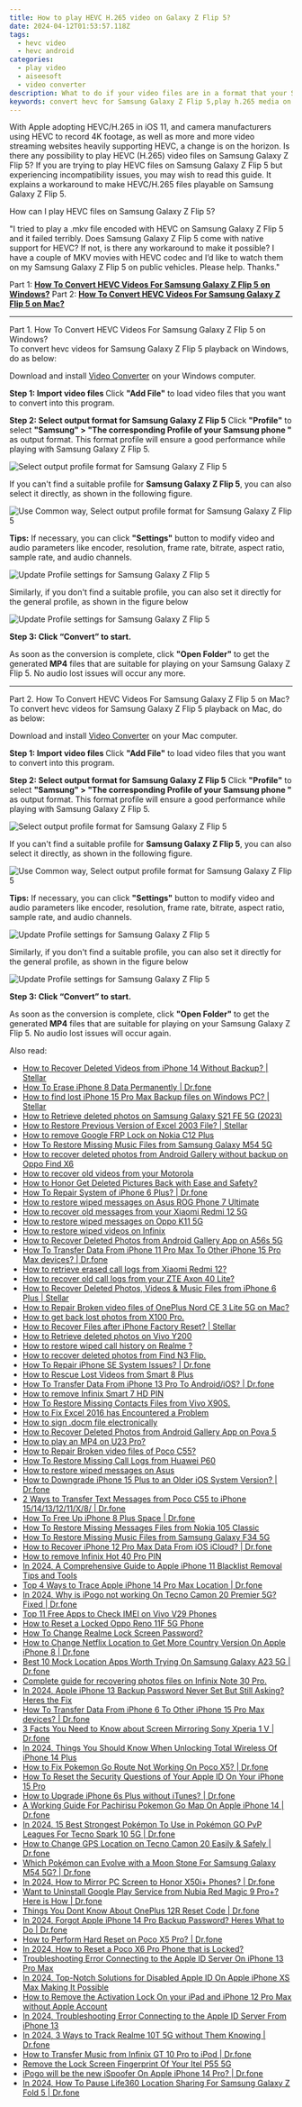 ```yaml
---
title: How to play HEVC H.265 video on Galaxy Z Flip 5?
date: 2024-04-12T01:53:57.118Z
tags: 
  - hevc video
  - hevc android
categories: 
  - play video
  - aiseesoft
  - video converter
description: What to do if your video files are in a format that your Samsung Galaxy Z Flip 5 doesn’t support? Convert them first!!! Learn how to convert HEVC H.265 files for playing with Samsung Galaxy Z Flip 5 smoothly.
keywords: convert hevc for Samsung Galaxy Z Flip 5,play h.265 media on Samsung ,convert x265 for Samsung Galaxy Z Flip 5 playing,hevc to Samsung Galaxy Z Flip 5 converter for mac,play hevc video on Samsung ,convert x265 for Samsung  playing,android h265 to 264 converter,video to hevc codec converter for android,convert 4k video to 1080p android,hevc file not supported in Samsung Galaxy Z Flip 5,vlc hevc android,hevc codec vlc android
---
```



<div class="atpl-content atpl-for-aiseesoft-video-converter play-hevc-video-on-android">

<div class="atpl-post-description-part-1">
<div class="tpl-content-sub-paragraph-normal">
  <p>
    With Apple adopting HEVC/H.265 in iOS 11, and camera manufacturers using HEVC to record 4K footage, as well as more and more video streaming websites heavily supporting HEVC, a change is on the horizon. Is there any possibility to play HEVC (H.265) video files on Samsung Galaxy Z Flip 5? If you are trying to play HEVC files on Samsung Galaxy Z Flip 5 but experiencing incompatibility issues, you may wish to read this guide. It explains a workaround to make HEVC/H.265 files playable on Samsung Galaxy Z Flip 5.
  </p>
</div>
</div>

<div class="atpl-post-device-model-description">

</div>



<div class="atpl-post-description-part-2">
<div class="tpl-content-sub-paragraph-question">
    How can I play HEVC files on Samsung Galaxy Z Flip 5?
</div>
<div class="tpl-content-sub-paragraph-content">
  <p>
    "I tried to play a .mkv file encoded with HEVC on Samsung Galaxy Z Flip 5 and it failed terribly. Does Samsung Galaxy Z Flip 5 come with native support for HEVC? If not, is there any workaround to make it possible? I have a couple of MKV movies with HEVC codec and I’d like to watch them on my Samsung Galaxy Z Flip 5 on public vehicles. Please help. Thanks."
  </p>
</div>
</div>


Part 1: <strong><a href="#p1">How To Convert HEVC Videos For Samsung Galaxy Z Flip 5 on Windows?</a></strong>
Part 2: <strong><a href="#p2">How To Convert HEVC Videos For Samsung Galaxy Z Flip 5 on Mac?</a></strong>



<!-- Part 1 -->
<a id="p1" name="p1" ></a><hr>

<div class="atpl-step-part-style">Part 1. How To Convert HEVC Videos For Samsung Galaxy Z Flip 5 on Windows?</div>
To convert hevc videos for Samsung Galaxy Z Flip 5 playback on Windows, do as below:

Download and install <a class="atpl-step-content-a-style" href="https://tools.techidaily.com/aiseesoft-total-video-converter/" >Video Converter</a> on your Windows computer.

<strong>Step 1: Import video files </strong>
Click <b>"Add File"</b> to load video files that you want to convert into this program.

<strong>Step 2: Select output format for Samsung Galaxy Z Flip 5</strong>
Click <b>"Profile"</b> to select <b>"Samsung" > "The corresponding Profile of your Samsung phone "</b> as output format. This format profile will ensure a good performance while playing with Samsung Galaxy Z Flip 5.

<img src="https://tools.techidaily.com/images/apps/aiseesoft/video-converter/devices/samsung/fv.mp4/win/profile-2.png" class="atpl-imgstyle" alt="Select output profile format for Samsung Galaxy Z Flip 5" />

If you can't find a suitable profile for **Samsung Galaxy Z Flip 5**, you can also select it directly, as shown in the following figure.

<img src="https://tools.techidaily.com/images/apps/aiseesoft/video-converter/devices/common_android/fv.mp4/win/profile.png" class="atpl-imgstyle" alt="Use Common way, Select output profile format for Samsung Galaxy Z Flip 5" />

<strong>Tips:</strong>
If necessary, you can click <b>"Settings"</b> button to modify video and audio parameters like encoder, resolution, frame rate, bitrate, aspect ratio, sample rate, and audio channels. 

<img src="https://tools.techidaily.com/images/apps/aiseesoft/video-converter/devices/samsung/fv.mp4/win/settings-2.png" class="atpl-imgstyle"  alt="Update Profile settings for Samsung Galaxy Z Flip 5" />

Similarly, if you don't find a suitable profile, you can also set it directly for the general profile, as shown in the figure below

<img src="https://tools.techidaily.com/images/apps/aiseesoft/video-converter/devices/common_android/fv.mp4/win/settings.png" class="atpl-imgstyle"  alt="Update Profile settings for Samsung Galaxy Z Flip 5" />

<strong>Step 3: Click “Convert” to start.</strong>

As soon as the conversion is complete, click <b>"Open Folder"</b> to get the generated <b>MP4</b> files that are suitable for playing on your Samsung Galaxy Z Flip 5. No audio lost issues will occur any more.

<!-- Part 2 -->
<a id="p2" name="p2"></a><hr>

<div class="atpl-step-part-style">Part 2. How To Convert HEVC Videos For Samsung Galaxy Z Flip 5 on Mac?</div>
To convert hevc videos for Samsung Galaxy Z Flip 5 playback on Mac, do as below:

Download and install <a class="atpl-step-content-a-style" href="https://tools.techidaily.com/aiseesoft-total-video-converter/" >Video Converter</a> on your Mac computer.

<strong>Step 1: Import video files </strong>
Click <b>"Add File"</b> to load video files that you want to convert into this program.

<strong>Step 2: Select output format for Samsung Galaxy Z Flip 5</strong>
Click <b>"Profile"</b> to select <b>"Samsung" > "The corresponding Profile of your Samsung phone "</b> as output format. This format profile will ensure a good performance while playing with Samsung Galaxy Z Flip 5.

<img src="https://tools.techidaily.com/images/apps/aiseesoft/video-converter/devices/samsung/fv.mp4/mac/profile.png" class="atpl-imgstyle" alt="Select output profile format for Samsung Galaxy Z Flip 5" />

If you can't find a suitable profile for **Samsung Galaxy Z Flip 5**, you can also select it directly, as shown in the following figure.

<img src="https://tools.techidaily.com/images/apps/aiseesoft/video-converter/devices/common_android/fv.mp4/mac/profile.png" class="atpl-imgstyle" alt="Use Common way, Select output profile format for Samsung Galaxy Z Flip 5" />

<strong>Tips:</strong>
If necessary, you can click <b>"Settings"</b> button to modify video and audio parameters like encoder, resolution, frame rate, bitrate, aspect ratio, sample rate, and audio channels. 

<img src="https://tools.techidaily.com/images/apps/aiseesoft/video-converter/devices/samsung/fv.mp4/mac/settings.png" class="atpl-imgstyle"  alt="Update Profile settings for Samsung Galaxy Z Flip 5" />

Similarly, if you don't find a suitable profile, you can also set it directly for the general profile, as shown in the figure below

<img src="https://tools.techidaily.com/images/apps/aiseesoft/video-converter/devices/common_android/fv.mp4/win/settings.png" class="atpl-imgstyle"  alt="Update Profile settings for Samsung Galaxy Z Flip 5" />

<strong>Step 3: Click “Convert” to start.</strong>

As soon as the conversion is complete, click <b>"Open Folder"</b> to get the generated <b>MP4</b> files that are suitable for playing on your Samsung Galaxy Z Flip 5. No audio lost issues will occur again.


<ins class="adsbygoogle"
     style="display:block"
     data-ad-client="ca-pub-7571918770474297"
     data-ad-slot="8358498916"
     data-ad-format="auto"
     data-full-width-responsive="true"></ins>


</div>
<ins class="adsbygoogle"
    style="display:block"
    data-ad-format="autorelaxed"
    data-ad-client="ca-pub-7571918770474297"
    data-ad-slot="1223367746"></ins>

<span class="atpl-alsoreadstyle">Also read:</span>
<div><ul>
<li><a href="https://blog-min.techidaily.com/how-to-recover-deleted-videos-from-iphone-14-without-backup-stellar-by-stellar-data-recovery-ios-iphone-data-recovery/"><u>How to Recover Deleted Videos from iPhone 14 Without Backup? | Stellar</u></a></li>
<li><a href="https://blog-min.techidaily.com/how-to-erase-iphone-8-data-permanently-drfone-by-drfone-ios-full-data-eraser-ios-full-data-eraser/"><u>How To Erase iPhone 8 Data Permanently | Dr.fone</u></a></li>
<li><a href="https://blog-min.techidaily.com/how-to-find-lost-iphone-15-pro-max-backup-files-on-windows-pc-stellar-by-stellar-data-recovery-ios-iphone-data-recovery/"><u>How to find lost iPhone 15 Pro Max Backup files on Windows PC? | Stellar</u></a></li>
<li><a href="https://blog-min.techidaily.com/how-to-retrieve-deleted-photos-on-samsung-galaxy-s21-fe-5g-2023-by-stellar-photo-recovery-android-mobile-photo-recover/"><u>How to Retrieve  deleted photos on Samsung Galaxy S21 FE 5G (2023)</u></a></li>
<li><a href="https://blog-min.techidaily.com/how-to-restore-previous-version-of-excel-2003-file-stellar-by-stellar-guide/"><u>How to Restore Previous Version of Excel 2003 File? | Stellar</u></a></li>
<li><a href="https://blog-min.techidaily.com/how-to-remove-google-frp-lock-on-nokia-c12-plus-by-drfone-android-unlock-remove-google-frp/"><u>How to remove Google FRP Lock on Nokia C12 Plus</u></a></li>
<li><a href="https://blog-min.techidaily.com/how-to-restore-missing-music-files-from-samsung-galaxy-m54-5g-by-fonelab-android-recover-music/"><u>How To  Restore Missing Music Files from Samsung Galaxy M54 5G</u></a></li>
<li><a href="https://blog-min.techidaily.com/how-to-recover-deleted-photos-from-android-gallery-without-backup-on-oppo-find-x6-by-stellar-photo-recovery-android-mobile-photo-recover/"><u>How to recover deleted photos from Android Gallery without backup on Oppo Find X6</u></a></li>
<li><a href="https://blog-min.techidaily.com/how-to-recover-old-videos-from-your-motorola-by-fonelab-android-recover-video/"><u>How to recover old videos from your Motorola</u></a></li>
<li><a href="https://blog-min.techidaily.com/how-to-honor-get-deleted-pictures-back-with-ease-and-safety-by-fonelab-android-recover-pictures/"><u>How to Honor Get Deleted Pictures Back with Ease and Safety?</u></a></li>
<li><a href="https://blog-min.techidaily.com/how-to-repair-system-of-iphone-6-plus-drfone-by-drfone-ios-system-repair-ios-system-repair/"><u>How To Repair System of iPhone 6 Plus? | Dr.fone</u></a></li>
<li><a href="https://blog-min.techidaily.com/how-to-restore-wiped-messages-on-asus-rog-phone-7-ultimate-by-fonelab-android-recover-messages/"><u>How to restore wiped messages on Asus ROG Phone 7 Ultimate</u></a></li>
<li><a href="https://blog-min.techidaily.com/how-to-recover-old-messages-from-your-xiaomi-redmi-12-5g-by-fonelab-android-recover-messages/"><u>How to recover old messages from your Xiaomi Redmi 12 5G</u></a></li>
<li><a href="https://blog-min.techidaily.com/how-to-restore-wiped-messages-on-oppo-k11-5g-by-fonelab-android-recover-messages/"><u>How to restore wiped messages on Oppo K11 5G</u></a></li>
<li><a href="https://blog-min.techidaily.com/how-to-restore-wiped-videos-on-infinix-by-fonelab-android-recover-video/"><u>How to restore wiped videos on Infinix</u></a></li>
<li><a href="https://blog-min.techidaily.com/how-to-recover-deleted-photos-from-android-gallery-app-on-a56s-5g-by-stellar-photo-recovery-android-mobile-photo-recover/"><u>How to Recover Deleted Photos from Android Gallery App on A56s 5G</u></a></li>
<li><a href="https://blog-min.techidaily.com/how-to-transfer-data-from-iphone-11-pro-max-to-other-iphone-15-pro-max-devices-drfone-by-drfone-transfer-data-from-ios-transfer-data-from-ios/"><u>How To Transfer Data From iPhone 11 Pro Max To Other iPhone 15 Pro Max devices? | Dr.fone</u></a></li>
<li><a href="https://blog-min.techidaily.com/how-to-retrieve-erased-call-logs-from-xiaomi-redmi-12-by-fonelab-android-recover-call-logs/"><u>How to retrieve erased call logs from Xiaomi Redmi 12?</u></a></li>
<li><a href="https://blog-min.techidaily.com/how-to-recover-old-call-logs-from-your-zte-axon-40-lite-by-fonelab-android-recover-call-logs/"><u>How to recover old call logs from your ZTE Axon 40 Lite?</u></a></li>
<li><a href="https://blog-min.techidaily.com/how-to-recover-deleted-photos-videos-and-music-files-from-iphone-6-plus-stellar-by-stellar-data-recovery-ios-iphone-data-recovery/"><u>How to Recover Deleted Photos, Videos & Music Files from iPhone 6 Plus | Stellar</u></a></li>
<li><a href="https://blog-min.techidaily.com/how-to-repair-broken-video-files-of-oneplus-nord-ce-3-lite-5g-on-mac-by-stellar-video-repair-mobile-video-repair/"><u>How to Repair Broken video files of OnePlus Nord CE 3 Lite 5G on Mac?</u></a></li>
<li><a href="https://blog-min.techidaily.com/how-to-get-back-lost-photos-from-x100-pro-by-fonelab-android-recover-photos/"><u>How to get back lost photos from X100 Pro.</u></a></li>
<li><a href="https://blog-min.techidaily.com/how-to-recover-files-after-iphone-factory-reset-stellar-by-stellar-data-recovery-ios-iphone-data-recovery/"><u>How to Recover Files after iPhone Factory Reset? | Stellar</u></a></li>
<li><a href="https://blog-min.techidaily.com/how-to-retrieve-deleted-photos-on-vivo-y200-by-stellar-photo-recovery-android-mobile-photo-recover/"><u>How to Retrieve deleted photos on Vivo Y200</u></a></li>
<li><a href="https://blog-min.techidaily.com/how-to-restore-wiped-call-history-on-realme-by-fonelab-android-recover-call-logs/"><u>How to restore wiped call history on Realme ?</u></a></li>
<li><a href="https://blog-min.techidaily.com/how-to-recover-deleted-photos-from-find-n3-flip-by-fonelab-android-recover-photos/"><u>How to recover deleted photos from Find N3 Flip.</u></a></li>
<li><a href="https://blog-min.techidaily.com/how-to-repair-iphone-se-system-issues-drfone-by-drfone-ios-system-repair-ios-system-repair/"><u>How To Repair iPhone SE System Issues? | Dr.fone</u></a></li>
<li><a href="https://blog-min.techidaily.com/how-to-rescue-lost-videos-from-smart-8-plus-by-fonelab-android-recover-video/"><u>How to Rescue Lost Videos from Smart 8 Plus</u></a></li>
<li><a href="https://blog-min.techidaily.com/how-to-transfer-data-from-iphone-13-pro-to-androidios-drfone-by-drfone-transfer-data-from-ios-transfer-data-from-ios/"><u>How To Transfer Data From iPhone 13 Pro To Android/iOS? | Dr.fone</u></a></li>
<li><a href="https://blog-min.techidaily.com/how-to-remove-infinix-smart-7-hd-pin-by-drfone-android-unlock-android-unlock/"><u>How to remove Infinix Smart 7 HD PIN</u></a></li>
<li><a href="https://blog-min.techidaily.com/how-to-restore-missing-contacts-files-from-vivo-x90s-by-fonelab-android-recover-contacts/"><u>How To  Restore Missing Contacts Files from Vivo X90S.</u></a></li>
<li><a href="https://blog-min.techidaily.com/how-to-fix-excel-2016-has-encountered-a-problem-by-stellar-guide/"><u>How to Fix Excel 2016 has Encountered a Problem</u></a></li>
<li><a href="https://blog-min.techidaily.com/how-to-sign-docm-file-electronically-by-ldigisigner-sign-a-word-sign-a-word/"><u>How to sign .docm file electronically</u></a></li>
<li><a href="https://blog-min.techidaily.com/how-to-recover-deleted-photos-from-android-gallery-app-on-pova-5-by-stellar-photo-recovery-android-mobile-photo-recover/"><u>How to Recover Deleted Photos from Android Gallery App on Pova 5</u></a></li>
<li><a href="https://blog-min.techidaily.com/how-to-play-an-mp4-on-u23-pro-by-aiseesoft-video-converter-play-mp4-on-android/"><u>How to play an MP4 on U23 Pro?</u></a></li>
<li><a href="https://blog-min.techidaily.com/how-to-repair-broken-video-files-of-poco-c55-by-stellar-video-repair-mobile-video-repair/"><u>How to Repair Broken video files of Poco C55?</u></a></li>
<li><a href="https://blog-min.techidaily.com/how-to-restore-missing-call-logs-from-huawei-p60-by-fonelab-android-recover-call-logs/"><u>How To  Restore Missing Call Logs from Huawei P60</u></a></li>
<li><a href="https://blog-min.techidaily.com/how-to-restore-wiped-messages-on-asus-by-fonelab-android-recover-messages/"><u>How to restore wiped messages on Asus</u></a></li>
<li><a href="https://blog-min.techidaily.com/how-to-downgrade-iphone-15-plus-to-an-older-ios-system-version-drfone-by-drfone-ios-system-repair-ios-system-repair/"><u>How to Downgrade iPhone 15 Plus to an Older iOS System Version? | Dr.fone</u></a></li>
<li><a href="https://blog-min.techidaily.com/2-ways-to-transfer-text-messages-from-poco-c55-to-iphone-1514131211x8-drfone-by-drfone-transfer-from-android-transfer-from-android/"><u>2 Ways to Transfer Text Messages from Poco C55 to iPhone 15/14/13/12/11/X/8/ | Dr.fone</u></a></li>
<li><a href="https://blog-min.techidaily.com/how-to-free-up-iphone-8-plus-space-drfone-by-drfone-ios-full-data-eraser-ios-full-data-eraser/"><u>How To Free Up iPhone 8 Plus Space | Dr.fone</u></a></li>
<li><a href="https://blog-min.techidaily.com/how-to-restore-missing-messages-files-from-nokia-105-classic-by-fonelab-android-recover-messages/"><u>How To  Restore Missing Messages Files from Nokia 105 Classic</u></a></li>
<li><a href="https://blog-min.techidaily.com/how-to-restore-missing-music-files-from-samsung-galaxy-f34-5g-by-fonelab-android-recover-music/"><u>How To  Restore Missing Music Files from Samsung Galaxy F34 5G</u></a></li>
<li><a href="https://blog-min.techidaily.com/how-to-recover-iphone-12-pro-max-data-from-ios-icloud-drfone-by-drfone-ios-data-recovery-ios-data-recovery/"><u>How to Recover iPhone 12 Pro Max Data From iOS iCloud? | Dr.fone</u></a></li>
<li><a href="https://blog-min.techidaily.com/how-to-remove-infinix-hot-40-pro-pin-by-drfone-android-unlock-android-unlock/"><u>How to remove Infinix Hot 40 Pro PIN</u></a></li>
<li><a href="https://ios-unlock.techidaily.com/in-2024-a-comprehensive-guide-to-apple-iphone-11-blacklist-removal-tips-and-tools-by-drfone-ios/"><u>In 2024, A Comprehensive Guide to Apple iPhone 11 Blacklist Removal Tips and Tools</u></a></li>
<li><a href="https://ios-location-track.techidaily.com/top-4-ways-to-trace-apple-iphone-14-pro-max-location-drfone-by-drfone-virtual-ios/"><u>Top 4 Ways to Trace Apple iPhone 14 Pro Max Location | Dr.fone</u></a></li>
<li><a href="https://android-pokemon-go.techidaily.com/in-2024-why-is-ipogo-not-working-on-tecno-camon-20-premier-5g-fixed-drfone-by-drfone-virtual-android/"><u>In 2024, Why is iPogo not working On Tecno Camon 20 Premier 5G? Fixed | Dr.fone</u></a></li>
<li><a href="https://sim-unlock.techidaily.com/top-11-free-apps-to-check-imei-on-vivo-v29-phones-by-drfone-android/"><u>Top 11 Free Apps to Check IMEI on Vivo V29 Phones</u></a></li>
<li><a href="https://android-unlock.techidaily.com/how-to-reset-a-locked-oppo-reno-11f-5g-phone-by-drfone-android/"><u>How to Reset a Locked Oppo Reno 11F 5G Phone</u></a></li>
<li><a href="https://easy-unlock-android.techidaily.com/how-to-change-realme-lock-screen-password-by-drfone-android/"><u>How To Change Realme Lock Screen Password?</u></a></li>
<li><a href="https://fake-location.techidaily.com/how-to-change-netflix-location-to-get-more-country-version-on-apple-iphone-8-drfone-by-drfone-virtual-ios/"><u>How to Change Netflix Location to Get More Country Version On Apple iPhone 8 | Dr.fone</u></a></li>
<li><a href="https://fake-location.techidaily.com/best-10-mock-location-apps-worth-trying-on-samsung-galaxy-a23-5g-drfone-by-drfone-virtual-android/"><u>Best 10 Mock Location Apps Worth Trying On Samsung Galaxy A23 5G | Dr.fone</u></a></li>
<li><a href="https://phone-solutions.techidaily.com/complete-guide-for-recovering-photos-files-on-infinix-note-30-pro-by-fonelab-android-recover-photos/"><u>Complete guide for recovering photos files on Infinix Note 30 Pro.</u></a></li>
<li><a href="https://ios-unlock.techidaily.com/in-2024-apple-iphone-13-backup-password-never-set-but-still-asking-heres-the-fix-by-drfone-ios/"><u>In 2024, Apple iPhone 13 Backup Password Never Set But Still Asking? Heres the Fix</u></a></li>
<li><a href="https://review-topics.techidaily.com/how-to-transfer-data-from-iphone-6-to-other-iphone-15-pro-max-devices-drfone-by-drfone-transfer-data-from-ios-transfer-data-from-ios/"><u>How To Transfer Data From iPhone 6 To Other iPhone 15 Pro Max devices? | Dr.fone</u></a></li>
<li><a href="https://screen-mirror.techidaily.com/3-facts-you-need-to-know-about-screen-mirroring-sony-xperia-1-v-drfone-by-drfone-android/"><u>3 Facts You Need to Know about Screen Mirroring Sony Xperia 1 V | Dr.fone</u></a></li>
<li><a href="https://ios-unlock.techidaily.com/in-2024-things-you-should-know-when-unlocking-total-wireless-of-iphone-14-plus-by-drfone-ios/"><u>In 2024, Things You Should Know When Unlocking Total Wireless Of iPhone 14 Plus</u></a></li>
<li><a href="https://pokemon-go-android.techidaily.com/how-to-fix-pokemon-go-route-not-working-on-poco-x5-drfone-by-drfone-virtual-android/"><u>How to Fix Pokemon Go Route Not Working On Poco X5? | Dr.fone</u></a></li>
<li><a href="https://apple-account.techidaily.com/how-to-reset-the-security-questions-of-your-apple-id-on-your-iphone-15-pro-by-drfone-ios/"><u>How To Reset the Security Questions of Your Apple ID On Your iPhone 15 Pro</u></a></li>
<li><a href="https://review-topics.techidaily.com/how-to-upgrade-iphone-6s-plus-without-itunes-drfone-by-drfone-ios-system-repair-ios-system-repair/"><u>How to Upgrade iPhone 6s Plus without iTunes? | Dr.fone</u></a></li>
<li><a href="https://ios-pokemon-go.techidaily.com/a-working-guide-for-pachirisu-pokemon-go-map-on-apple-iphone-14-drfone-by-drfone-virtual-ios/"><u>A Working Guide For Pachirisu Pokemon Go Map On Apple iPhone 14 | Dr.fone</u></a></li>
<li><a href="https://android-pokemon-go.techidaily.com/in-2024-15-best-strongest-pokemon-to-use-in-pokemon-go-pvp-leagues-for-tecno-spark-10-5g-drfone-by-drfone-virtual-android/"><u>In 2024, 15 Best Strongest Pokémon To Use in Pokémon GO PvP Leagues For Tecno Spark 10 5G | Dr.fone</u></a></li>
<li><a href="https://fix-guide.techidaily.com/how-to-change-gps-location-on-tecno-camon-20-easily-and-safely-drfone-by-drfone-virtual-android/"><u>How to Change GPS Location on Tecno Camon 20 Easily & Safely | Dr.fone</u></a></li>
<li><a href="https://change-location.techidaily.com/which-pokemon-can-evolve-with-a-moon-stone-for-samsung-galaxy-m54-5g-drfone-by-drfone-virtual-android/"><u>Which Pokémon can Evolve with a Moon Stone For Samsung Galaxy M54 5G? | Dr.fone</u></a></li>
<li><a href="https://screen-mirror.techidaily.com/in-2024-how-to-mirror-pc-screen-to-honor-x50iplus-phones-drfone-by-drfone-android/"><u>In 2024, How to Mirror PC Screen to Honor X50i+ Phones? | Dr.fone</u></a></li>
<li><a href="https://howto.techidaily.com/want-to-uninstall-google-play-service-from-nubia-red-magic-9-proplus-here-is-how-drfone-by-drfone-fix-android-problems-fix-android-problems/"><u>Want to Uninstall Google Play Service from Nubia Red Magic 9 Pro+? Here is How | Dr.fone</u></a></li>
<li><a href="https://techidaily.com/things-you-dont-know-about-oneplus-12r-reset-code-drfone-by-drfone-reset-android-reset-android/"><u>Things You Dont Know About OnePlus 12R Reset Code | Dr.fone</u></a></li>
<li><a href="https://iphone-unlock.techidaily.com/in-2024-forgot-apple-iphone-14-pro-backup-password-heres-what-to-do-drfone-by-drfone-ios/"><u>In 2024, Forgot Apple iPhone 14 Pro Backup Password? Heres What to Do | Dr.fone</u></a></li>
<li><a href="https://techidaily.com/how-to-perform-hard-reset-on-poco-x5-pro-drfone-by-drfone-reset-android-reset-android/"><u>How to Perform Hard Reset on Poco X5 Pro? | Dr.fone</u></a></li>
<li><a href="https://easy-unlock-android.techidaily.com/in-2024-how-to-reset-a-poco-x6-pro-phone-that-is-locked-by-drfone-android/"><u>In 2024, How to Reset a Poco X6 Pro Phone that is Locked?</u></a></li>
<li><a href="https://apple-account.techidaily.com/troubleshooting-error-connecting-to-the-apple-id-server-on-iphone-13-pro-max-by-drfone-ios/"><u>Troubleshooting Error Connecting to the Apple ID Server On iPhone 13 Pro Max</u></a></li>
<li><a href="https://apple-account.techidaily.com/in-2024-top-notch-solutions-for-disabled-apple-id-on-apple-iphone-xs-max-making-it-possible-by-drfone-ios/"><u>In 2024, Top-Notch Solutions for Disabled Apple ID On Apple iPhone XS Max Making It Possible</u></a></li>
<li><a href="https://activate-lock.techidaily.com/how-to-remove-the-activation-lock-on-your-ipad-and-iphone-12-pro-max-without-apple-account-by-drfone-ios/"><u>How to Remove the Activation Lock On your iPad and iPhone 12 Pro Max without Apple Account</u></a></li>
<li><a href="https://apple-account.techidaily.com/in-2024-troubleshooting-error-connecting-to-the-apple-id-server-from-iphone-13-by-drfone-ios/"><u>In 2024, Troubleshooting Error Connecting to the Apple ID Server From iPhone 13</u></a></li>
<li><a href="https://android-location-track.techidaily.com/in-2024-3-ways-to-track-realme-10t-5g-without-them-knowing-drfone-by-drfone-virtual-android/"><u>In 2024, 3 Ways to Track Realme 10T 5G without Them Knowing | Dr.fone</u></a></li>
<li><a href="https://android-transfer.techidaily.com/how-to-transfer-music-from-infinix-gt-10-pro-to-ipod-drfone-by-drfone-transfer-from-android-transfer-from-android/"><u>How to Transfer Music from Infinix GT 10 Pro to iPod | Dr.fone</u></a></li>
<li><a href="https://unlock-android.techidaily.com/remove-the-lock-screen-fingerprint-of-your-itel-p55-5g-by-drfone-android/"><u>Remove the Lock Screen Fingerprint Of Your Itel P55 5G</u></a></li>
<li><a href="https://ios-pokemon-go.techidaily.com/ipogo-will-be-the-new-ispoofer-on-apple-iphone-14-pro-drfone-by-drfone-virtual-ios/"><u>iPogo will be the new iSpoofer On Apple iPhone 14 Pro? | Dr.fone</u></a></li>
<li><a href="https://location-social.techidaily.com/in-2024-how-to-pause-life360-location-sharing-for-samsung-galaxy-z-fold-5-drfone-by-drfone-virtual-android/"><u>In 2024, How To Pause Life360 Location Sharing For Samsung Galaxy Z Fold 5 | Dr.fone</u></a></li>
</ul></div>
